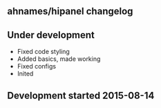 ahnames/hipanel changelog
-------------------------

## Under development

- Fixed code styling
- Added basics, made working
- Fixed configs
- Inited

## Development started 2015-08-14

